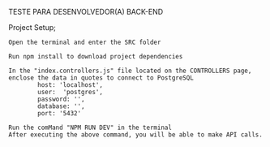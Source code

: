 TESTE PARA DESENVOLVEDOR(A) BACK-END

Project Setup;

    Open the terminal and enter the SRC folder

    Run npm install to download project dependencies

    In the "index.controllers.js" file located on the CONTROLLERS page, enclose the data in quotes to connect to PostgreSQL
            host: 'localhost',
            user:  'postgres',
            password: '',
            database: '',
            port: '5432'

    Run the comMand "NPM RUN DEV" in the terminal
    After executing the above command, you will be able to make API calls.



